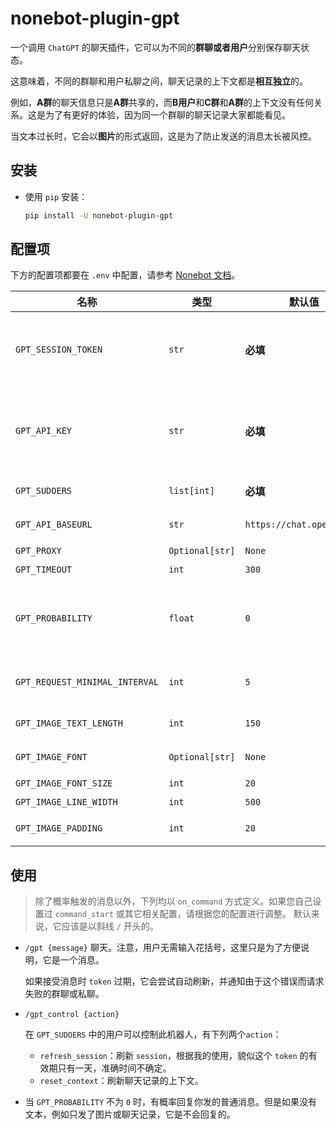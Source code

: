 # nonebot-plugin-gpt

一个调用 `ChatGPT` 的聊天插件，它可以为不同的**群聊或者用户**分别保存聊天状态。

这意味着，不同的群聊和用户私聊之间，聊天记录的上下文都是**相互独立**的。

例如，**A群**的聊天信息只是**A群**共享的，而**B用户**和**C群**和**A群**的上下文没有任何关系。这是为了有更好的体验，因为同一个群聊的聊天记录大家都能看见。

当文本过长时，它会以**图片**的形式返回，这是为了防止发送的消息太长被风控。

## 安装

+ 使用 `pip` 安装：
  
  ```bash
  pip install -U nonebot-plugin-gpt
  ```


## 配置项

下方的配置项都要在 `.env` 中配置，请参考 [Nonebot 文档](https://v2.nonebot.dev/docs/tutorial/configuration#%E9%85%8D%E7%BD%AE%E6%96%B9%E5%BC%8F)。

| 名称                             | 类型              | 默认值                       | 描述                                                                                                                                                           |
|--------------------------------|-----------------|---------------------------|--------------------------------------------------------------------------------------------------------------------------------------------------------------|
| `GPT_SESSION_TOKEN`            | `str`           | **必填**                    | 在 [https://chat.openai.com/chat](https://chat.openai.com/chat) 下，把 `F12` -> `Application` -> `Cookies` -> `__Secure-next-auth.session-token` 的内容复制下来，填入此配置项。 |
| `GPT_API_KEY`                  | `str`           | **必填**                    | 到 [https://beta.openai.com/account/api-keys](https://beta.openai.com/account/api-keys) 生成你的 `API Key`，填入此配置项。                                                |
| `GPT_SUDOERS`                  | `list[int]`     | **必填**                    | 一个有权限控制此机器人的QQ号列表，例如`[123, 456]`。                                                                                                                            |
| `GPT_API_BASEURL`              | `str`           | `https://chat.openai.com` | 你可以用这个配置反代，默认使用官方链接，也就是不走代理。                                                                                                                                 |
| `GPT_PROXY`                    | `Optional[str]` | `None`                    | 代理，为 `None` 即默认情况不走代理。                                                                                                                                       |
| `GPT_TIMEOUT`                  | `int`           | `300`                     | 超时时间，单位为秒。                                                                                                                                                   |
| `GPT_PROBABILITY`              | `float`         | `0`                       | 回复普通消息的概率，默认为 `0` 概率，也就是不回复。我觉得这个功能其实不太好，但是考虑到某些人可能想要以这种方式与机器人互动，还是加上了这个配置项，并且必须你手动开启。                                                                       |
| `GPT_REQUEST_MINIMAL_INTERVAL` | `int`           | `5`                       | 每个请求最短的间隔，单位为秒。为了尽可能地防止频繁请求，最好有这样一个间隔。当然你完全可以把它设置为 `0` 秒。                                                                                                    |
| `GPT_IMAGE_TEXT_LENGTH`        | `int`           | `150`                     | 当文本长度大于等于这个数字时，会被转为图片发送。                                                                                                                                     |
| `GPT_IMAGE_FONT`               | `Optional[str]` | `None`                    | 图片文本的字体，默认为本项目内置的思源黑体。                                                                                                                                       |
| `GPT_IMAGE_FONT_SIZE`          | `int`           | `20`                      | 字体大小。                                                                                                                                                        |
| `GPT_IMAGE_LINE_WIDTH`         | `int`           | `500`                     | 每行宽度。                                                                                                                                                        |
| `GPT_IMAGE_PADDING`            | `int`           | `20`                      | 图片四周的空白大小，以及每行之间的间距。                                                                                                                                         |

## 使用

> 除了概率触发的消息以外，下列均以 `on_command` 方式定义。如果您自己设置过 `command_start` 或其它相关配置，请根据您的配置进行调整。
> 默认来说，它应该是以斜线 `/` 开头的。

+ `/gpt {message}`
  聊天。注意，用户无需输入花括号，这里只是为了方便说明，它是一个消息。

  如果接受消息时 `token` 过期，它会尝试自动刷新，并通知由于这个错误而请求失败的群聊或私聊。

+ `/gpt_control {action}`

  在 `GPT_SUDOERS` 中的用户可以控制此机器人，有下列两个`action`：

  + `refresh_session`：刷新 `session`，根据我的使用，貌似这个 `token` 的有效期只有一天，准确时间不确定。
  + `reset_context`：刷新聊天记录的上下文。

+ 当 `GPT_PROBABILITY` 不为 `0` 时，有概率回复你发的普通消息。但是如果没有文本，例如只发了图片或聊天记录，它是不会回复的。
